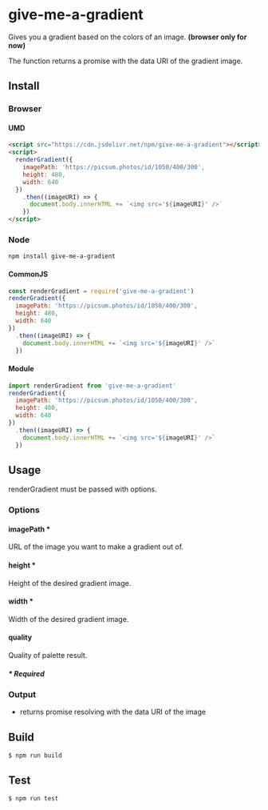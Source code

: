 # give-me-a-gradient

Gives you a gradient based on the colors of an image. **(browser only for now)**

The function returns a promise with the data URI of the gradient image.

## Install

### Browser

#### UMD

```html
<script src="https://cdn.jsdelivr.net/npm/give-me-a-gradient"></script>
<script>
  renderGradient({
    imagePath: 'https://picsum.photos/id/1050/400/300',
    height: 480,
    width: 640
  })
    .then((imageURI) => {
      document.body.innerHTML += `<img src='${imageURI}' />`
    })
</script>
```

### Node

```npm install give-me-a-gradient```

#### CommonJS

```javascript
const renderGradient = require('give-me-a-gradient')
renderGradient({
  imagePath: 'https://picsum.photos/id/1050/400/300',
  height: 480,
  width: 640
})
  .then((imageURI) => {
    document.body.innerHTML += `<img src='${imageURI}' />`
  })
```

#### Module

```javascript
import renderGradient from 'give-me-a-gradient'
renderGradient({
  imagePath: 'https://picsum.photos/id/1050/400/300',
  height: 480,
  width: 640
})
  .then((imageURI) => {
    document.body.innerHTML += `<img src='${imageURI}' />`
  })
```

## Usage

renderGradient must be passed with options.

### Options

#### imagePath *

  URL of the image you want to make a gradient out of.

#### height *
  
  Height of the desired gradient image.

#### width *

  Width of the desired gradient image.

#### quality

  Quality of palette result.

##### \* Required

### Output

- returns promise resolving with the data URI of the image

## Build

```$ npm run build```

## Test

```$ npm run test```

